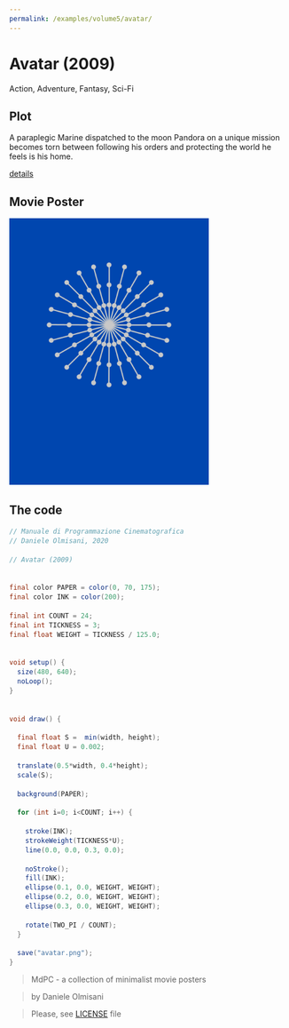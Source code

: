 ```yaml
---
permalink: /examples/volume5/avatar/
---
```

# Avatar (2009)

Action, Adventure, Fantasy, Sci-Fi

## Plot
A paraplegic Marine dispatched to the moon Pandora on a unique mission becomes torn between following his orders and protecting the world he feels is his home.

[details](https://www.imdb.com/title/tt0499549/)

## Movie Poster
<img src="avatar.png"  width="360px" title="Avatar">


## The code
```java
// Manuale di Programmazione Cinematografica
// Daniele Olmisani, 2020

// Avatar (2009)


final color PAPER = color(0, 70, 175);
final color INK = color(200);

final int COUNT = 24;
final int TICKNESS = 3;
final float WEIGHT = TICKNESS / 125.0;


void setup() {
  size(480, 640);
  noLoop();
}


void draw() {
  
  final float S =  min(width, height);
  final float U = 0.002;
  
  translate(0.5*width, 0.4*height);
  scale(S);
  
  background(PAPER);
  
  for (int i=0; i<COUNT; i++) {
    
    stroke(INK);
    strokeWeight(TICKNESS*U);
    line(0.0, 0.0, 0.3, 0.0);
    
    noStroke();
    fill(INK);
    ellipse(0.1, 0.0, WEIGHT, WEIGHT);
    ellipse(0.2, 0.0, WEIGHT, WEIGHT);
    ellipse(0.3, 0.0, WEIGHT, WEIGHT);
    
    rotate(TWO_PI / COUNT);
  }
  
  save("avatar.png");
}

```

> MdPC - a collection of minimalist movie posters

> by Daniele Olmisani

> Please, see [LICENSE](../../../LICENSE) file
